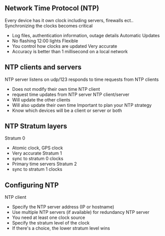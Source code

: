 ## Network Time Protocol (NTP)
Every device has it own clock including servers, firewalls ect..
Synchronizing the clocks becomes critical
- Log files, authentication information, outage details
Automatic Updates
- No flashing 12:00 lights
Flexible
- You control how clocks are updated
Very accurate
- Accuracy is better than 1 millisecond on a local network

## NTP clients and servers
NTP server listens on udp/123 responds to time requests from NTP clients 
- Does not modify their own time
NTP client
- request time updates from NTP server
NTP client/server
- Will update the other clients
- Will also update their own time
Important to plan your NTP strategy
- Know which devices will be a client or server or both
## NTP Stratum layers
Stratum 0
- Atomic clock, GPS clock
- Very accurate
Stratum 1
- sync to stratum 0 clocks
- Primary time servers
Stratum 2
- sync to stratum 1 clocks

## Configuring NTP
NTP client
- Specify the NTP server address (IP or hostname)
- Use multiple NTP servers (if available) for redundancy
NTP server
- You need at least one clock source
- Specify the stratum level of the clock
- If there's a choice, the lower stratum level wins

